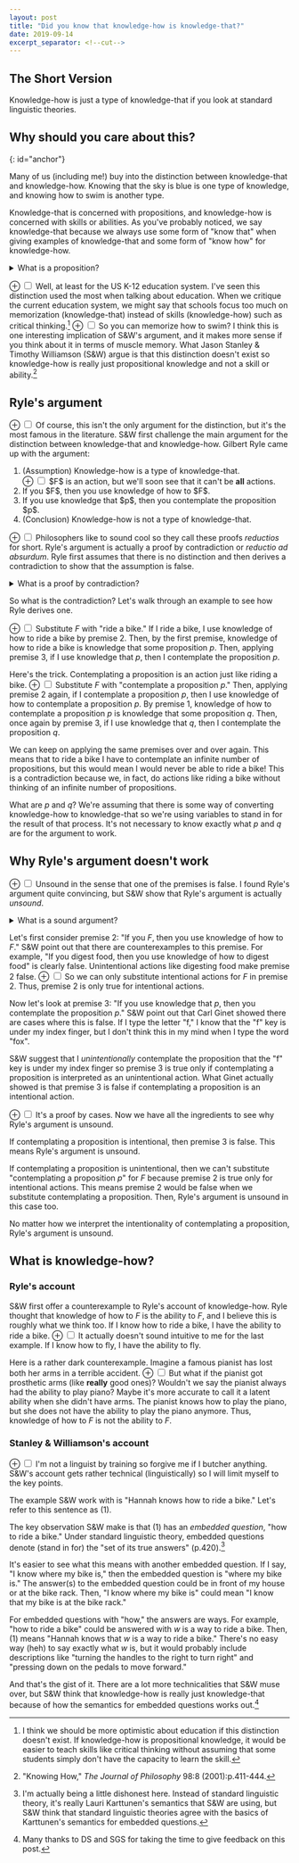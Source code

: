 ```yaml
---
layout: post
title: "Did you know that knowledge-how is knowledge-that?"
date: 2019-09-14
excerpt_separator: <!--cut-->
---
```


## The Short Version
Knowledge-how is just a type of knowledge-that if you look at standard
linguistic theories.

<!--cut-->

## Why should you care about this?
{: id="anchor"}

Many of us (including me!) buy into the distinction between knowledge-that
and knowledge-how. Knowing that the sky is blue is one type of knowledge,
and knowing how to swim is another type.

Knowledge-that is concerned with propositions, and
knowledge-how is concerned with skills or abilities.
As you've probably noticed, we say
knowledge-that because we always use some form of
"know that" when giving examples
of knowledge-that and some form of "know how" for knowledge-how.


<details class="explanation">
  <summary>
    What is a proposition?
  </summary>

Here's one way to define propositions. A proposition is a statement that is
either true or false. For example, "The cat is on the table" is a proposition.
The cat could either be on the table or not on the table.

This is surprisingly (or maybe predictably) a contentious area of debate for philosophers. For example,
if you look up propositions in the Stanford Encyclopedia of Philosophy, a quick skim will show
that there's no single definition of a proposition. I think my definition
will be sufficient for my purposes but note that it is an oversimplification.

</details>

<label for="mn-demo" class="margin-toggle">&#8853;</label>
<input type="checkbox" class="margin-toggle"/>
<span class="marginnote">
  Well, at least for the US K-12 education system.
</span>
I've seen this distinction used the most when talking about education. When we critique
the current education system, we might say that schools focus too much on memorization
(knowledge-that) instead of skills (knowledge-how) such as critical thinking.[^optimistic]
<label for="mn-demo" class="margin-toggle">&#8853;</label>
<input type="checkbox" class="margin-toggle"/>
<span class="marginnote">
  So you can memorize how to swim? I think this is
  one interesting implication of S&W's argument, and
  it makes more sense if you think about it in terms of muscle memory.
</span>
What Jason Stanley & Timothy Williamson (S&W) argue is that this distinction doesn't
exist so knowledge-how is really just propositional knowledge and not a skill or ability.[^paper]

[^optimistic]: I think we should be more optimistic about education if this distinction doesn't exist. If knowledge-how is propositional knowledge, it would be easier to teach skills like critical thinking without assuming that some students simply don't have the capacity to learn the skill.

[^paper]: "Knowing How," *The Journal of Philosophy* 98:8 (2001):p.411-444.


## Ryle's argument
<label for="mn-demo" class="margin-toggle">&#8853;</label>
<input type="checkbox" class="margin-toggle"/>
<span class="marginnote">
  Of course, this isn't the only argument for the distinction, but
  it's the most famous in the literature.
</span>
S&W first challenge the main argument for the distinction between knowledge-that and
knowledge-how. Gilbert Ryle came up with the argument:

<ol class="argument">

  <li>(Assumption) Knowledge-how is a type of knowledge-that.</li>
  <label for="mn-demo" class="margin-toggle">&#8853;</label>
  <input type="checkbox" class="margin-toggle"/>
  <span class="marginnote">
    $F$ is an action, but we'll soon see that it can't be
    <strong>all</strong> actions.
  </span>
  <li>If you $F$, then you use knowledge of how to $F$.</li>
  <li>If you use knowledge that $p$, then you contemplate the proposition $p$.</li>
  <li>(Conclusion) Knowledge-how is not a type of knowledge-that.</li>

</ol>

<label for="mn-demo" class="margin-toggle">&#8853;</label>
<input type="checkbox" class="margin-toggle"/>
<span class="marginnote">
  Philosophers like to sound cool so they call these
  proofs *reductios* for short.
</span>
Ryle's argument is actually a proof by contradiction or *reductio ad absurdum*.
Ryle first assumes that there is no distinction and then derives a contradiction
to show that the assumption is false.

<details class="explanation">
  <summary>
    What is a proof by contradiction?
  </summary>

This is a proof technique from math. To show that something is false, first
assume that it is true and then using premises that you know are true
show that a contradiction is reached. Since it shouldn't be possible
to reach a contradiction from true premises, the first assumption must be
false.

For example, here is an argument to show that there is no largest prime number:

<ol class="argument">

  <li>(Assumption) There is a largest prime number.</li>
  <li>$p_1, p_2, \dots ,p_n$ are all the primes,
  where $p_n$ is the largest prime.</li>
  <li>$(p_1 \cdot p_2 \cdot \dots \cdot p_n) + 1$ is a prime.</li>
  <li>$(p_1 \cdot p_2 \cdot \dots \cdot p_n) + 1 > p_n$.</li>
  <li>(Conclusion) There is no largest prime because we reached a contradiction;
  $p_n$ is both the largest prime and not the largest prime.</li>

</ol>

</details>

So what is the contradiction? Let's walk through an example to see how
Ryle derives one.

<label for="mn-demo" class="margin-toggle">&#8853;</label>
<input type="checkbox" class="margin-toggle"/>
<span class="marginnote">
  Substitute $F$ with "ride a bike."
</span>
If I ride a bike,
I use knowledge of how to ride a bike by premise 2. Then, by the first premise,
knowledge of how to ride a bike is knowledge that some proposition $p$. Then,
applying premise 3, if I use knowledge that $p$, then I contemplate the
proposition $p$.

Here's the trick. Contemplating a proposition is an action just like
riding a bike.
<label for="mn-demo" class="margin-toggle">&#8853;</label>
<input type="checkbox" class="margin-toggle"/>
<span class="marginnote">
  Substitute $F$ with "contemplate a proposition $p$."
</span>
Then, applying premise 2 again, if I contemplate a
proposition $p$,
then I use knowledge of how to contemplate a proposition $p$.
By premise 1, knowledge of how to contemplate a proposition $p$ is
knowledge that some proposition $q$. Then, once again by premise 3,
if I use knowledge that $q$, then I contemplate the proposition $q$.

We can keep on applying the same premises over and over again. This means
that to ride a bike I have to contemplate an infinite number of
propositions, but this would mean I would never be able to ride a bike!
This is a contradiction because we, in fact, do actions
like riding a bike without thinking of an infinite number of propositions.

What are $p$ and $q$? We're assuming that there is some way of converting
knowledge-how to knowledge-that so we're using variables to stand in
for the result of that process. It's not necessary to know exactly what
$p$ and $q$ are for the argument to work.

## Why Ryle's argument doesn't work
<label for="mn-demo" class="margin-toggle">&#8853;</label>
<input type="checkbox" class="margin-toggle"/>
<span class="marginnote">
  Unsound in the sense that one of the premises is false.
</span>
I found Ryle's argument quite convincing, but S&W show that Ryle's
argument is actually *unsound*.

<details class="explanation">
    <summary>
        What is a sound argument?
    </summary>

A sound argument is a valid one, where its premises are also true. An unsound
argument is one where either the argument is invalid or one of its
premises are false.

Here's a quick refresher on what a valid argument is
in case you need it:

An argument is valid if its conclusion is always true when its premises
are true. For example:

<ol class="argument">
    <li>If I am an egg, then I can fly.</li>
    <li> I am an egg.</li>
    <li>I can fly.</li>
</ol>

Our argument&mdash;though I agree looks absurd&mdash;is in fact valid. If premises 1 and 2 are true, there is no way 3 can be false. We think this argument is absurd because premises 1 and 2 are false. Then, we call this argument unsound. Although the argument is valid, the premises are false so the argument cannot be sound.

</details>

Let's first consider premise 2: "If you $F$, then you use knowledge
of how to $F$." S&W point out that there are counterexamples to this
premise. For example, "If you digest food, then you use knowledge of
how to digest food" is clearly false. Unintentional actions like
digesting food make premise 2 false.
<label for="mn-demo" class="margin-toggle">&#8853;</label>
<input type="checkbox" class="margin-toggle"/>
<span class="marginnote">
  So we can only substitute intentional actions for $F$
  in premise 2.
</span>
Thus, premise 2 is only true
for intentional actions.

Now let's look at premise 3: "If you use knowledge that $p$, then
you contemplate the proposition $p$." S&W point out that Carl Ginet
showed there are cases where this is false. If I type the letter "f,"
I know that the "f" key is under my index finger, but I don't think
this in my mind when I type the word "fox".

S&W suggest that I
*unintentionally* contemplate the proposition that the "f" key is
under my index finger so premise 3 is true only if contemplating
a proposition is interpreted as an unintentional action. What
Ginet actually showed is that premise 3 is false if contemplating a
proposition is an intentional action.

<label for="mn-demo" class="margin-toggle">&#8853;</label>
<input type="checkbox" class="margin-toggle"/>
<span class="marginnote">
  It's a proof by cases.
</span>
Now we have all the ingredients to see why Ryle's argument is
unsound.

If contemplating a proposition is intentional, then premise 3 is false.
This means Ryle's argument is unsound.

If contemplating a proposition is unintentional, then
we can't substitute
"contemplating a proposition $p$" for $F$ because premise 2 is true
only for intentional actions. This means premise 2 would be false
when we substitute contemplating a proposition. Then, Ryle's
argument is unsound in this case too.

No matter how we interpret the intentionality of contemplating
a proposition, Ryle's argument is unsound.

## What is knowledge-how?

### Ryle's account
S&W first offer a counterexample to Ryle's account of knowledge-how.
Ryle thought that knowledge of how to $F$ is the ability to $F$, and
I believe this is roughly what we think too. If I know how to ride a
bike, I have the ability to ride a bike.
<label for="mn-demo" class="margin-toggle">&#8853;</label>
<input type="checkbox" class="margin-toggle"/>
<span class="marginnote">
  It actually doesn't sound intuitive to me for the last example.
</span>
If I know how to fly, I
have the ability to fly.

Here is a rather dark counterexample.
Imagine a famous pianist has
lost both her arms in a terrible accident.
<label for="mn-demo" class="margin-toggle">&#8853;</label>
<input type="checkbox" class="margin-toggle"/>
<span class="marginnote">
  But what if the pianist got prosthetic arms
  (like <strong>really</strong> good ones)? Wouldn't
  we say the pianist always had the ability to play piano?
  Maybe it's more accurate to call it a latent ability
  when she didn't have arms.
</span>
The pianist knows
how to play the piano, but she does not have the ability to
play the piano anymore.
Thus, knowledge of how to $F$
is not the ability to $F$.

### Stanley & Williamson's account
<label for="mn-demo" class="margin-toggle">&#8853;</label>
<input type="checkbox" class="margin-toggle"/>
<span class="marginnote">
  I'm not a linguist by training so forgive me if I butcher anything.
</span>
S&W's account gets rather technical (linguistically) so I will
limit myself to the key points.

The example S&W work with is "Hannah knows how to ride a bike." Let's refer
to this sentence as (1).

The key observation S&W make is that (1) has an *embedded question*,
"how to ride a bike." Under standard linguistic theory, embedded
questions denote (stand in for) the "set of its true answers" (p.420).[^dishonest]

[^dishonest]: I'm actually being a little dishonest here. Instead of standard linguistic theory, it's really Lauri Karttunen's semantics that S&W are using, but S&W think that standard linguistic theories agree with the basics of Karttunen's semantics for embedded questions.

It's easier to see what this means with another embedded question. If I
say, "I know where my bike is," then the embedded question is "where my bike
is." The answer(s) to the embedded question could be in front of my house or
at the bike rack. Then, "I know where my bike is" could mean "I know that
my bike is at the bike rack."

For embedded questions with "how," the answers are ways. For example,
"how to ride a bike" could be answered with $w$ is a way to ride a bike.
Then, (1) means "Hannah knows that $w$ is a way to ride a bike." There's
no easy way (heh) to say exactly what $w$ is, but it would probably include
descriptions like "turning the handles to the right to turn right" and
"pressing down on the pedals to move forward."

And that's the gist of it. There are a lot more technicalities that S&W
muse over, but S&W think that knowledge-how is really just knowledge-that
because of how the semantics for embedded questions works out.[^thanks]

[^thanks]: Many thanks to DS and SGS for taking the time to give feedback on this post.

